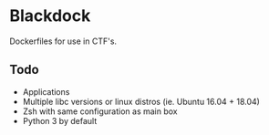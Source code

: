 # Blackdock
Dockerfiles for use in CTF's.

## Todo
* Applications
* Multiple libc versions or linux distros (ie. Ubuntu 16.04 + 18.04)
* Zsh with same configuration as main box
* Python 3 by default
